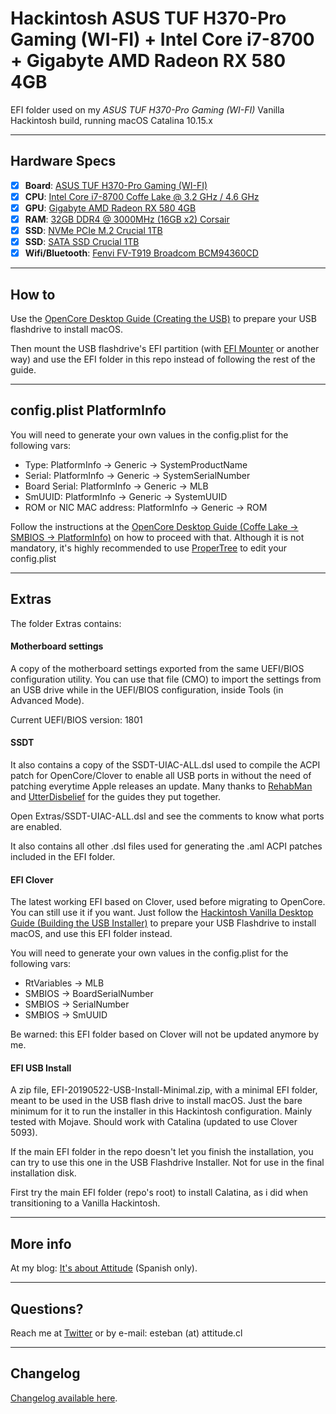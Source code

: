 # Hackintosh ASUS TUF H370-Pro Gaming (WI-FI) + Intel Core i7-8700 + Gigabyte AMD Radeon RX 580 4GB
EFI folder used on my _ASUS TUF H370-Pro Gaming (WI-FI)_ Vanilla Hackintosh build, running macOS Catalina 10.15.x

--------------------------------------------------------------------------------------------

## Hardware Specs

- [x] <b>Board</b>: [ASUS TUF H370-Pro Gaming (WI-FI)](https://www.asus.com/Motherboards/TUF-H370-PRO-GAMING-WI-FI/)
- [x] <b>CPU</b>: [Intel Core i7-8700 Coffe Lake @ 3.2 GHz / 4.6 GHz](https://ark.intel.com/content/www/us/en/ark/products/126686/intel-core-i7-8700-processor-12m-cache-up-to-4-60-ghz.html)
- [x] <b>GPU</b>: [Gigabyte AMD Radeon RX 580 4GB](https://www.gigabyte.com/Graphics-Card/GV-RX580GAMING-4GD-rev-10-11)
- [x] <b>RAM</b>: [32GB DDR4 @ 3000MHz (16GB x2) Corsair](https://www.corsair.com/us/en/Categories/Products/Memory/VENGEANCE%C2%AE-LPX-16GB-%281-x-16GB%29-DDR4-DRAM-3000MHz-C16-Memory-Kit---Black/p/CMK16GX4M1D3000C16)
- [x] <b>SSD</b>: [NVMe PCIe M.2 Crucial 1TB](https://www.crucial.com/ssd/p1/ct1000p1ssd8)
- [x] <b>SSD</b>: [SATA SSD Crucial 1TB](https://www.crucial.com/ssd/bx500/ct1000bx500ssd1)
- [x] <b>Wifi/Bluetooth</b>: [Fenvi FV-T919 Broadcom BCM94360CD](http://en.fenvi.com/en/brand_view.php?id=366)

--------------------------------------------------------------------------------------------

## How to
Use the [OpenCore Desktop Guide (Creating the USB)](https://dortania.github.io/OpenCore-Desktop-Guide/) to prepare your USB flashdrive to install macOS.

Then mount the USB flashdrive's EFI partition (with [EFI Mounter](https://www.tonymacx86.com/resources/efi-mounter-v3-1.447/) or another way) and use the EFI folder in this repo instead of following the rest of the guide.

--------------------------------------------------------------------------------------------

## config.plist PlatformInfo
You will need to generate your own values in the config.plist for the following vars:

- Type: PlatformInfo -> Generic -> SystemProductName
- Serial: PlatformInfo -> Generic -> SystemSerialNumber
- Board Serial: PlatformInfo -> Generic -> MLB
- SmUUID: PlatformInfo -> Generic -> SystemUUID
- ROM or NIC MAC address: PlatformInfo -> Generic -> ROM

Follow the instructions at the [OpenCore Desktop Guide (Coffe Lake -> SMBIOS -> PlatformInfo)](https://dortania.github.io/OpenCore-Desktop-Guide/config.plist/coffee-lake.html#platforminfo) on how to proceed with that. Although it is not mandatory, it's highly recommended to use [ProperTree](https://github.com/corpnewt/ProperTree) to edit your config.plist

--------------------------------------------------------------------------------------------

## Extras
The folder Extras contains:

#### Motherboard settings
A copy of the motherboard settings exported from the same UEFI/BIOS configuration utility.
You can use that file (CMO) to import the settings from an USB drive while in the UEFI/BIOS configuration, inside Tools (in Advanced Mode).

Current UEFI/BIOS version: 1801

#### SSDT
It also contains a copy of the SSDT-UIAC-ALL.dsl used to compile the ACPI patch for OpenCore/Clover to enable all USB ports in without the need of patching everytime Apple releases an update. Many thanks to [RehabMan](https://www.tonymacx86.com/threads/guide-creating-a-custom-ssdt-for-usbinjectall-kext.211311/) and [UtterDisbelief](https://www.tonymacx86.com/threads/a-beginners-guide-to-creating-a-custom-usb-ssdt.272505/) for the guides they put together.

Open Extras/SSDT-UIAC-ALL.dsl and see the comments to know what ports are enabled.

It also contains all other .dsl files used for generating the .aml ACPI patches included in the EFI folder.

#### EFI Clover
The latest working EFI based on Clover, used before migrating to OpenCore.
You can still use it if you want. Just follow the [Hackintosh Vanilla Desktop Guide (Building the USB Installer)](https://hackintosh.gitbook.io/-r-hackintosh-vanilla-desktop-guide/building-the-usb-installer) to prepare your USB Flashdrive to install macOS, and use this EFI folder instead.

You will need to generate your own values in the config.plist for the following vars:
- RtVariables -> MLB
- SMBIOS -> BoardSerialNumber
- SMBIOS -> SerialNumber
- SMBIOS -> SmUUID

Be warned: this EFI folder based on Clover will not be updated anymore by me.

#### EFI USB Install
A zip file, EFI-20190522-USB-Install-Minimal.zip, with a minimal EFI folder, meant to be used in the USB flash drive to install macOS. Just the bare minimum for it to run the installer in this Hackintosh configuration. Mainly tested with Mojave. Should work with Catalina (updated to use Clover 5093).

If the main EFI folder in the repo doesn't let you finish the installation, you can try to use this one in the USB Flashdrive Installer. Not for use in the final installation disk.

First try the main EFI folder (repo's root) to install Calatina, as i did when transitioning to a Vanilla Hackintosh.

--------------------------------------------------------------------------------------------

## More info
At my blog: [It's about Attitude](https://itsaboutactitud.wordpress.com/2019/09/03/hackintosh-2019/) (Spanish only).

--------------------------------------------------------------------------------------------

## Questions?
Reach me at [Twitter](https://twitter.com/TCattd/) or by e-mail: esteban (at) attitude.cl

--------------------------------------------------------------------------------------------

## Changelog
[Changelog available here](https://github.com/TCattd/Hackintosh-ASUS-TUF-H370-PRO/blob/master/CHANGELOG.md).
